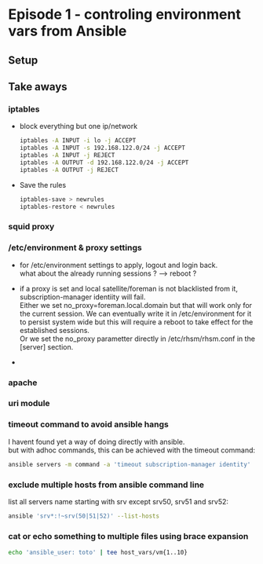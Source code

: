 # Episode 1 - controling environment vars from Ansible

## Setup

## Take aways

### iptables
* block everything but one ip/network
  ```bash
  iptables -A INPUT -i lo -j ACCEPT
  iptables -A INPUT -s 192.168.122.0/24 -j ACCEPT
  iptables -A INPUT -j REJECT
  iptables -A OUTPUT -d 192.168.122.0/24 -j ACCEPT
  iptables -A OUTPUT -j REJECT
  ```

* Save the rules
  ```bash
  iptables-save > newrules
  iptables-restore < newrules
  ```

### squid proxy
### /etc/environment & proxy settings
* for /etc/environment settings to apply, logout and login back.  
  what about the already running sessions ? --> reboot ?  
* if a proxy is set and local satellite/foreman is not blacklisted from it, subscription-manager identiity will fail.  
  Either we set no_proxy=foreman.local.domain but that will work only for the current session.  We can eventually write it in /etc/environment for it to persist system wide but this will require a reboot to take effect for the established sessions.  
  Or we set the no_proxy parametter directly in /etc/rhsm/rhsm.conf in the [server] section.  
  
* 
### apache
### uri module
### timeout command to avoid ansible hangs
I havent found yet a way of doing directly with ansible.  
but with adhoc commands, this can be achieved with the timeout command:  
```bash
ansible servers -m command -a 'timeout subscription-manager identity'
```
### exclude multiple hosts from ansible command line
list all servers name starting with srv except srv50, srv51 and srv52:
```bash
ansible 'srv*:!~srv(50|51|52)' --list-hosts
```
### cat or echo something to multiple files using brace expansion
```bash
echo 'ansible_user: toto' | tee host_vars/vm{1..10}
```
